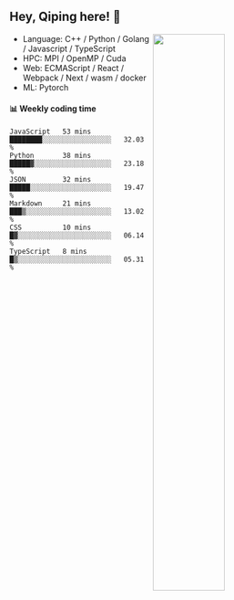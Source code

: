 

## Hey, Qiping here! :wave:

[<img align="right" width="50%" src="https://github-readme-stats.vercel.app/api?username=ppppqp&theme=dark&show_icons=true">](https://metrics.lecoq.io/ppppqp?template=classic)



-   Language: C++ / Python / Golang / Javascript / TypeScript
-   HPC: MPI / OpenMP / Cuda
-   Web: ECMAScript / React / Webpack / Next / wasm / docker
-   ML: Pytorch



#### :bar_chart: Weekly coding time

<!--START_SECTION:waka-->

```text
JavaScript   53 mins         ████████░░░░░░░░░░░░░░░░░   32.03 %
Python       38 mins         █████▓░░░░░░░░░░░░░░░░░░░   23.18 %
JSON         32 mins         █████░░░░░░░░░░░░░░░░░░░░   19.47 %
Markdown     21 mins         ███▒░░░░░░░░░░░░░░░░░░░░░   13.02 %
CSS          10 mins         █▓░░░░░░░░░░░░░░░░░░░░░░░   06.14 %
TypeScript   8 mins          █▒░░░░░░░░░░░░░░░░░░░░░░░   05.31 %
```

<!--END_SECTION:waka-->
